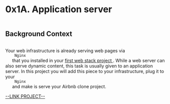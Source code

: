 # 0x1A. Application server

<html>
<div class="panel panel-default" id="project-description">
 <div class="panel-body">
  <p>
   <img alt="" src="https://holbertonintranet.s3.amazonaws.com/uploads/medias/2018/9/c7d1ed0a2e10d1b4e9b3.jpg?X-Amz-Algorithm=AWS4-HMAC-SHA256&amp;X-Amz-Credential=AKIARDDGGGOU5BHMTQX4%2F20220608%2Fus-east-1%2Fs3%2Faws4_request&amp;X-Amz-Date=20220608T233725Z&amp;X-Amz-Expires=86400&amp;X-Amz-SignedHeaders=host&amp;X-Amz-Signature=df5498ba1be77a0c4e84cc85db66ffae62d66f77ef928b6e2e150887662b169c" style=""/>
  </p>
  <h2>
   Background Context
  </h2>
  <p>
   <a href="https://youtu.be/pSrKT7m4Ego" target="_blank">
    <img alt="" src="https://holbertonintranet.s3.amazonaws.com/uploads/medias/2019/6/2ea1058f813d42c61f48.png?X-Amz-Algorithm=AWS4-HMAC-SHA256&amp;X-Amz-Credential=AKIARDDGGGOU5BHMTQX4%2F20220608%2Fus-east-1%2Fs3%2Faws4_request&amp;X-Amz-Date=20220608T233725Z&amp;X-Amz-Expires=86400&amp;X-Amz-SignedHeaders=host&amp;X-Amz-Signature=458d6fdfd39f635f9cccf77b1b744b9305203e1c42d4f388d2472842f9e56150" style=""/>
   </a>
  </p>
  <p>
   Your web infrastructure is already serving web pages via
   <code>
    Nginx
   </code>
   that you installed in your
   <a href="https://intranet.hbtn.io/projects/266" target="_blank" title="first web stack project">
    first web stack project
   </a>
   . While a web server can also serve dynamic content, this task is usually given to an application server. In this project you will add this piece to your infrastructure, plug it to your
   <code>
    Nginx
   </code>
   and make is serve your Airbnb clone project.
  </p>
  
 </div>
</div>

[--LINK PROJECT--](https://intranet.hbtn.io/projects/311)
</html>